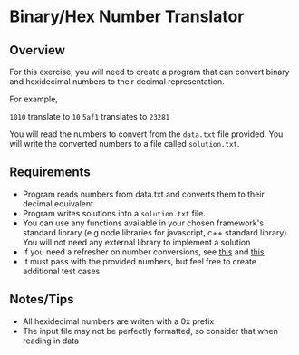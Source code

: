 # Binary/Hex Number Translator

## Overview

For this exercise, you will need to create a program that can convert binary and hexidecimal numbers to their decimal representation.

For example,

`1010` translate to `10`
`5af1` translates to `23281`

You will read the numbers to convert from the `data.txt` file provided. You will write the converted numbers to a file called `solution.txt`.

## Requirements

- Program reads numbers from data.txt and converts them to their decimal equivalent
- Program writes solutions into a `solution.txt` file.
- You can use any functions available in your chosen framework's standard library (e.g node libraries for javascript, c++ standard library). You will not need any external library to implement a solution
- If you need a refresher on number conversions, see [this](https://www.rapidtables.com/convert/number/how-binary-to-decimal.html) and [this](https://www.rapidtables.com/convert/number/how-hex-to-decimal.html)
- It must pass with the provided numbers, but feel free to create additional test cases

## Notes/Tips

- All hexidecimal numbers are writen with a 0x prefix
- The input file may not be perfectly formatted, so consider that when reading in data